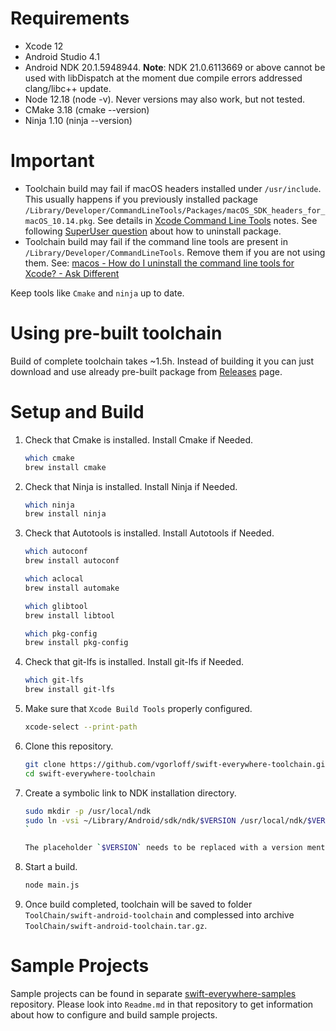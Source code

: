 # Requirements

- Xcode 12
- Android Studio 4.1
- Android NDK 20.1.5948944. **Note**: NDK 21.0.6113669 or above cannot be used with libDispatch at the moment due compile errors addressed clang/libc++ update.
- Node 12.18 (node -v). Never versions may also work, but not tested.
- CMake 3.18 (cmake --version)
- Ninja 1.10 (ninja --version)

# Important

- Toolchain build may fail if macOS headers installed under `/usr/include`. This usually happens if you previously installed package `/Library/Developer/CommandLineTools/Packages/macOS_SDK_headers_for_macOS_10.14.pkg`. See details in [Xcode Command Line Tools](https://developer.apple.com/documentation/xcode_release_notes/xcode_10_release_notes#3035624) notes. See following [SuperUser question](https://superuser.com/questions/36567/how-do-i-uninstall-any-apple-pkg-package-file) about how to uninstall package.
- Toolchain build may fail if the command line tools are present in `/Library/Developer/CommandLineTools`. Remove them if you are not using them. See: [macos - How do I uninstall the command line tools for Xcode? - Ask Different](https://apple.stackexchange.com/questions/308943/how-do-i-uninstall-the-command-line-tools-for-xcode)

Keep tools like `Cmake` and `ninja` up to date.

# Using pre-built toolchain

Build of complete toolchain takes ~1.5h. Instead of building it you can just download and use already pre-built package from [Releases](https://github.com/vgorloff/swift-everywhere-toolchain/releases) page.

# Setup and Build

1. Check that Cmake is installed. Install Cmake if Needed.

   ```bash
   which cmake
   brew install cmake
   ```

2. Check that Ninja is installed. Install Ninja if Needed.

   ```bash
   which ninja
   brew install ninja
   ```

3. Check that Autotools is installed. Install Autotools if Needed.

   ```bash
   which autoconf
   brew install autoconf

   which aclocal
   brew install automake

   which glibtool
   brew install libtool

   which pkg-config
   brew install pkg-config
   ```

4. Check that git-lfs is installed. Install git-lfs if Needed.

   ```bash
   which git-lfs
   brew install git-lfs
   ```

5. Make sure that `Xcode Build Tools` properly configured.

   ```bash
   xcode-select --print-path
   ```

6. Clone this repository.

   ```bash
   git clone https://github.com/vgorloff/swift-everywhere-toolchain.git
   cd swift-everywhere-toolchain
   ```

7. Create a symbolic link to NDK installation directory.

   ```bash
   sudo mkdir -p /usr/local/ndk
   sudo ln -vsi ~/Library/Android/sdk/ndk/$VERSION /usr/local/ndk/$VERSION
   `

   The placeholder `$VERSION` needs to be replaced with a version mentioned in file `NDK_VERSION` at the root of cloned repository.

8. Start a build.

   ```bash
   node main.js
   ```

9. Once build completed, toolchain will be saved to folder `ToolChain/swift-android-toolchain` and complessed into archive `ToolChain/swift-android-toolchain.tar.gz`.

# Sample Projects

Sample projects can be found in separate [swift-everywhere-samples](https://github.com/vgorloff/swift-everywhere-samples) repository. Please look into `Readme.md` in that repository to get information about how to configure and build sample projects.
